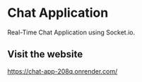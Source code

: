 # Chat Application

Real-Time Chat Application using Socket.io.

## Visit the website

https://chat-app-208q.onrender.com/
